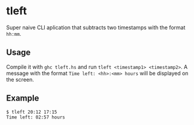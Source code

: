 # tleft

Super naive CLI aplication that subtracts two timestamps with the format `hh:mm`.

## Usage

Compile it with `ghc tleft.hs` and run `tleft <timestamp1> <timestamp2>`. A message with the format `Time left: <hh>:<mm> hours` will be displayed on the screen.

## Example

```CMD
$ tleft 20:12 17:15
Time left: 02:57 hours
```
